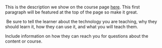 This is the description we show on the course page [here](https://lab.github.com/githubchandraleka/microsoft-azure-and-sqlserver). This first paragraph will be featured at the top of the page so make it great.
​

​
Be sure to tell the learner about the technology you are teaching, why they should learn it, how they can use it, and what you will teach them.
​


Include information on how they can reach you for questions about the content or course. 